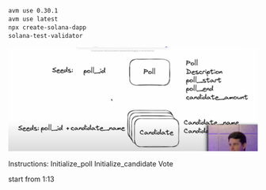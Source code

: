 ```bash
avm use 0.30.1
avm use latest
npx create-solana-dapp
solana-test-validator
```

![alt text](image-1.png)

Instructions: 
    Initialize_poll
    Initialize_candidate
    Vote


start from 1:13